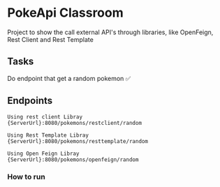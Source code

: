 # PokeApi Classroom

Project to show the call external API's through libraries, like OpenFeign, Rest Client and Rest Template

## Tasks
  Do endpoint that get a random pokemon ✅



## Endpoints

    Using rest client Libray
    {ServerUrl}:8080/pokemons/restclient/random

    Using Rest Template Libray
    {ServerUrl}:8080/pokemons/resttemplate/random

    Using Open Feign Libray
    {ServerUrl}:8080/pokemons/openfeign/random

### How to run 

